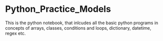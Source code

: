 # Python_Practice_Models

This is the python notebook, that inlcudes all the basic python programs in concepts of arrays, classes, conditions and loops, dictionary, datetime, regex etc. 
